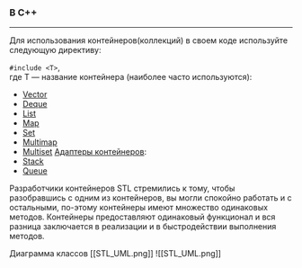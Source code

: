 ### В C++
***
Для использования контейнеров(коллекций) в своем коде используйте следующую директиву:

`#include <T>`,  
где T — название контейнера (наиболее часто используются):
- [Vector](Последовательные%20контейнеры/Vector.md)
- [Deque](Последовательные%20контейнеры/Deque.md)
- [List](Последовательные%20контейнеры/List.md)
- [Map](Ассоциативные%20контейнеры/Map.md)
- [Set](Ассоциативные%20контейнеры/Set.md)
- [Multimap](Ассоциативные%20контейнеры/Multimap.md)
- [Multiset](Ассоциативные%20контейнеры/Multiset.md)
	[Адаптеры контейнеров](Адаптеры%20контейнеров/Адаптеры%20контейнеров.md):
- [Stack](Адаптеры%20контейнеров/Stack.md)
- [Queue](Адаптеры%20контейнеров/Queue.md)

Разработчики контейнеров STL стремились к тому, чтобы разобравшись с одним из контейнеров, вы могли спокойно работать и с остальными, по-этому контейнеры имеют множество одинаковых методов. Контейнеры предоставляют одинаковый функционал и вся разница заключается в реализации и в быстродействии выполнения методов.


Диаграмма классов [[STL_UML.png]]
![[STL_UML.png]]

